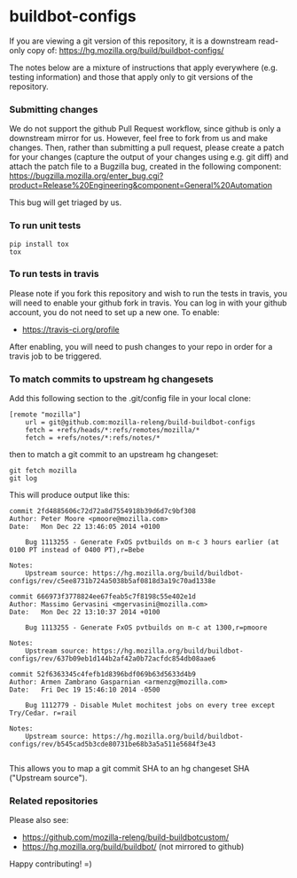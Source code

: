 # buildbot-configs
If you are viewing a git version of this repository, it is a downstream
read-only copy of: https://hg.mozilla.org/build/buildbot-configs/

The notes below are a mixture of instructions that apply everywhere
(e.g. testing information) and those that apply only to git versions of
the repository.

### Submitting changes
We do not support the github Pull Request workflow, since github is only a downstream
mirror for us. However, feel free to fork from us and make changes. Then, rather than
submitting a pull request, please create a patch for your changes (capture the output
of your changes using e.g. git diff) and attach the patch file to a Bugzilla bug,
created in the following component:
https://bugzilla.mozilla.org/enter_bug.cgi?product=Release%20Engineering&component=General%20Automation

This bug will get triaged by us.

### To run unit tests
```
pip install tox
tox
```

### To run tests in travis
Please note if you fork this repository and wish to run the tests in travis,
you will need to enable your github fork in travis. You can log in with your
github account, you do not need to set up a new one. To enable:
* https://travis-ci.org/profile

After enabling, you will need to push changes to your repo in order for a travis
job to be triggered.

### To match commits to upstream hg changesets
Add this following section to the .git/config file in your local clone:
```
[remote "mozilla"]
	url = git@github.com:mozilla-releng/build-buildbot-configs
	fetch = +refs/heads/*:refs/remotes/mozilla/*
	fetch = +refs/notes/*:refs/notes/*
```
then to match a git commit to an upstream hg changeset:
```
git fetch mozilla
git log
```
This will produce output like this:
```
commit 2fd4885606c72d72a8d7554918b39d6d7c9bf308
Author: Peter Moore <pmoore@mozilla.com>
Date:   Mon Dec 22 13:46:05 2014 +0100

    Bug 1113255 - Generate FxOS pvtbuilds on m-c 3 hours earlier (at 0100 PT instead of 0400 PT),r=Bebe

Notes:
    Upstream source: https://hg.mozilla.org/build/buildbot-configs/rev/c5ee8731b724a5038b5af0818d3a19c70ad1338e

commit 666973f3778824ee67feab5c7f8198c55e402e1d
Author: Massimo Gervasini <mgervasini@mozilla.com>
Date:   Mon Dec 22 13:10:37 2014 +0100

    Bug 1113255 - Generate FxOS pvtbuilds on m-c at 1300,r=pmoore

Notes:
    Upstream source: https://hg.mozilla.org/build/buildbot-configs/rev/637b09eb1d144b2af42a0b72acfdc854db08aae6

commit 52f6363345c4fefb1d8396bdf069b63d5633d4b9
Author: Armen Zambrano Gasparnian <armenzg@mozilla.com>
Date:   Fri Dec 19 15:46:10 2014 -0500

    Bug 1112779 - Disable Mulet mochitest jobs on every tree except Try/Cedar. r=rail

Notes:
    Upstream source: https://hg.mozilla.org/build/buildbot-configs/rev/b545cad5b3cde80731be68b3a5a511e5684f3e43


```
This allows you to map a git commit SHA to an hg changeset SHA ("Upstream source").

### Related repositories

Please also see:
* https://github.com/mozilla-releng/build-buildbotcustom/
* https://hg.mozilla.org/build/buildbot/ (not mirrored to github)

Happy contributing! =)

